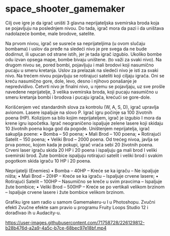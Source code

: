 # space_shooter_gamemaker

Cilj ove igre je da igrač uništi 3 glavna neprijateljska svemirska broda koja se pojavljuju na poslednjem nivou. Do tada, igrač mora da pazi i da uništava nadolazeće bombe, male brodove, satelite. 

Na prvom nivou, igrač se susreće sa neprijateljima (u ovom slučaju bombama) i uslov da pređe na sledeći nivo je pre svega da ne bude dodirnut, ili upucan od strane istih, jer je tada igrač izgubio. Ukoliko bombe odu izvan opsega mape, bombe bivaju uništene. (to važi za svaki nivo).
Na drugom nivou se, pored bombi, pojavljuju i mali brodovi koji nasumično pucaju u smeru kretanja. Uslov za prelazak na sledeći nivo je isti za svaki nivo. 
Na trećem nivou pojavljuju se rotirajuci sateliti koji ciljaju igrača. Oni se kreću nasumično gore, dole, levo, desno i njihovo ponašanje je nepredvidivo. 
Četvrti nivo je finalni nivo, u njemu se pojavljaju, uz sve prošle navedene neprijatelje, 3 velika svemirska broda, koji pucaju nasumično u smeru kretanja bombi i brodova i pucaju igrača, krećući se gore-dole. 

Korišćenjem već standardnih slova za kontrolu (W, A, S, D), igrač upravlja avionom. Lasere ispaljuje na slovo P.
Igrač igru počinje sa 100 životnih poena (HP). Kolizijom sa bilo kojim neprijateljem, igrač je izgubio I mora da krene igru ispočetka.
Igrač neograničeno ispaljuje zelene lasere koji skidaju 10 životnih poena koga god da pogode.
Uništenjem neprijatelja, igrač sakuplja poene:
•	Bomba – 50 poena;
•	Mali Brod – 100 poena;
•	Rotirajući Satelit – 150 poena;
•	Veliki Brod – 2000 poena.
Od trećeg nivoa, javlja se prva pomoc, kojom kada je pokupi, igrač vraća sebi 20 životnih poena.
Crveni laser igraču skida 20 HP i 20 poena i ispaljuju ga mali brod I veliki svemirski brod.
Žute bombice ispaljuju rotirajuci satelit i veliki brod i svakim pogotkom skida igraču 10 HP i 20 poena. 

Neprijatelji (Enemies)
•	Bomba – 40HP – Kreće se ka igraču – Ne ispaljuje ništa;
•	Mali Brod – 20HP – Kreće se ka igraču – Ispaljuje crvene lasere;
•	Rotirajući Satelit – 100HP – Nasumično se kreče u svim pravcima – Ispaljuje  žute bombice;
•	Veliki Brod – 500HP – Kreće se po vertikali velikom brzinom – Ispaljuje crvene lasere i žute bombice velikom brzinom.

Grafiku igre sam radio u samom Gamemakeru-u I u Photoshopu.
Zvučni efekti 
Zvučne efekte sam pravio u programu Fruity Loops Studio 12 i dorađivao ih u Audacity-u.

https://user-images.githubusercontent.com/71758728/226129812-b28b476d-a2a9-4a5c-b7ce-68bec97e18bf.mp4


